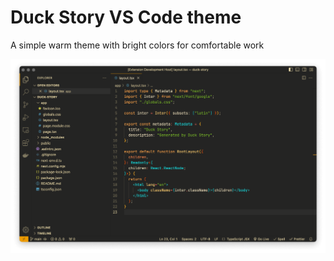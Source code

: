 # Duck Story VS Code theme

A simple warm theme with bright colors for comfortable work

![Duck Story VS Code theme](https://github.com/andzhr/duck-story-vscode-theme/blob/master/screenshot.png?raw=true)
